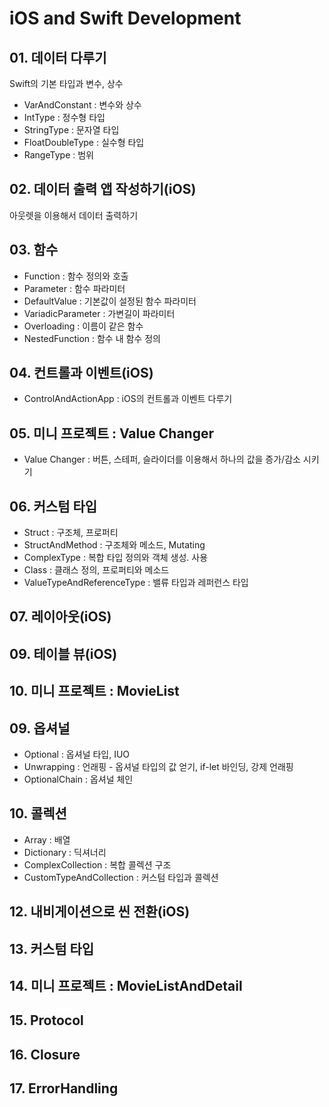 # iOS and Swift Development

## 01. 데이터 다루기

Swift의 기본 타입과 변수, 상수

- VarAndConstant : 변수와 상수
- IntType : 정수형 타입
- StringType : 문자열 타입
- FloatDoubleType : 실수형 타입
- RangeType : 범위

## 02. 데이터 출력 앱 작성하기(iOS)

아웃렛을 이용해서 데이터 출력하기

## 03. 함수

- Function : 함수 정의와 호출
- Parameter : 함수 파라미터
- DefaultValue : 기본값이 설정된 함수 파라미터
- VariadicParameter : 가변길이 파라미터
- Overloading : 이름이 같은 함수
- NestedFunction : 함수 내 함수 정의

## 04. 컨트롤과 이벤트(iOS)

- ControlAndActionApp : iOS의 컨트롤과 이벤트 다루기

## 05. 미니 프로젝트 : Value Changer

- Value Changer : 버튼, 스테퍼, 슬라이더를 이용해서 하나의 값을 증가/감소 시키기

## 06. 커스텀 타입

- Struct : 구조체, 프로퍼티
- StructAndMethod : 구조체와 메소드, Mutating
- ComplexType : 복합 타입 정의와 객체 생성. 사용
- Class : 클래스 정의, 프로퍼티와 메소드
- ValueTypeAndReferenceType : 밸류 타입과 레퍼런스 타입

## 07. 레이아웃(iOS)


## 09. 테이블 뷰(iOS)


## 10. 미니 프로젝트 : MovieList

## 09. 옵셔널

- Optional : 옵셔널 타입, IUO
- Unwrapping : 언래핑 - 옵셔널 타입의 값 얻기, if-let 바인딩, 강제 언래핑
- OptionalChain : 옵셔널 체인

## 10. 콜렉션

- Array : 배열
- Dictionary : 딕셔너리
- ComplexCollection : 복합 콜렉션 구조
- CustomTypeAndCollection : 커스텀 타입과 콜렉션

## 12. 내비게이션으로 씬 전환(iOS)

## 13. 커스텀 타입

## 14. 미니 프로젝트 : MovieListAndDetail

## 15. Protocol

## 16. Closure

## 17. ErrorHandling
